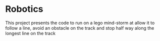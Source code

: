# Robotics
This project presents the code to run on a lego mind-storm at allow it to follow a line, avoid an obstacle on the track and stop half way along the longest line on the track
